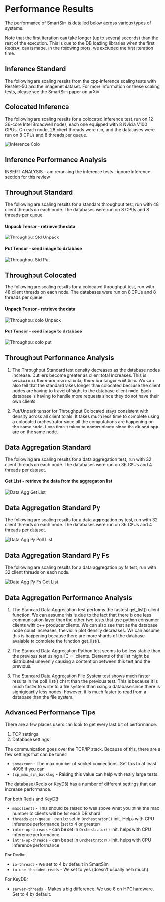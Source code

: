 # Performance Results

The performance of SmartSim is detailed below across various types of systems.

Note that the first iteration can take longer (up to several seconds) than the rest of the execution. This
is due to the DB loading libraries when the first RedisAI call is made. In the following plots, we excluded
the first iteration time.

## Inference Standard

The following are scaling results from the cpp-inference scaling tests with ResNet-50
and the imagenet dataset. For more information on these scaling tests, please see
the SmartSim paper on arXiv



## Colocated Inference

The following are scaling results for a colocated inference test, run on 12 36-core Intel Broadwell nodes,
each one equipped with 8 Nvidia V100 GPUs. On each node, 28 client threads were run, and the databases
were run on 8 CPUs and 8 threads per queue. 

![Inference Colo](/figures/inf_colo.png "Inference Colocated")

## Inference Performance Analysis

INSERT ANALYSIS - am rerunning the inference tests : ignore Inference section for this review

## Throughput Standard
The following are scaling results for a standard throughput test, run with 48 client threads on each node. The databases were run on 8 CPUs and 8 threads per queue. 

#### Unpack Tensor - retrieve the data
![Throughput Std Unpack](/figures/unpack_tensor_thro_std.png "Throughput Standard")

#### Put Tensor - send image to database
![Throughput Std Put](/figures/put_tensor_thro_std.png "Throughput Standard")

## Throughput Colocated
The following are scaling results for a colocated throughput test, run with 48 client threads on each node. The databases were run on 8 CPUs and 8 threads per queue. 

#### Unpack Tensor - retrieve the data
![Throughput colo Unpack](/figures/thro_colo_un_ten.png "Colocated Throughput")

#### Put Tensor - send image to database
![Throughput colo put](/figures/thro_colo_put_ten.png "Colocated Throughput")

## Throughput Performance Analysis

1. The Throughput Standard test density decreases as the database nodes increase. Outliers become greater as client total increases. This is because as there are more clients, there is a longer wait time. We can also tell that the standard takes longer than colocated because the client nodes are having to travel offsight to the database client node. Each database is having to handle more requests since they do not 
have their own clients. 

2. Put/Unpack tensor for Throughput Colocated stays consistent with density across all client totals.
It takes much less time to complete using a colocated orchestrator since all the computations are happening on the same node. Less time it takes to communicate since the db and app are on the same node.

## Data Aggregation Standard

The following are scaling results for a data aggregation test, run with 32 client threads on each node. The databases were run on 36 CPUs and 4 threads per dataset. 

#### Get List - retrieve the data from the aggregation list
![Data Agg Get List](/figures/get_list_data_agg.png "Data Aggregation Standard")

## Data Aggregation Standard Py
The following are scaling results for a data aggregation py test, run with 32 client threads on each node. The databases were run on 36 CPUs and 4 threads per dataset.

![Data Agg Py Poll List](/figures/data_agg_py.png "Data Aggregation Py Standard")

## Data Aggregation Standard Py Fs
The following are scaling results for a data aggregation py fs test, run with 32 client threads on each node.

![Data Agg Py Fs Get List](/figures/data_agg_fs.png "Data Aggregation Py Fs Standard")

## Data Aggregation Performance Analysis

1. The Standard Data Aggregation test performs the fastest get_list() client function. We
can assume this is due to the fact that there is one less communication layer
than the other two tests that use python consumer clients with c++ producer clients. 
We can also see that as the database node count increases, the violin plot
density decreases. We can assume this is happening because there are more shards
of the database avaiable to complete the function get_list().

2. The Standard Data Aggregation Python test seems to be less stable than the previous test using all C++ clients. Elements of the list might be distributed unevenly causing a contention between this test and the
previous.

3. The Standard Data Aggregation File System test shows much faster results in the poll_list()
chart than the previous test. This is because it is much faster to write to a file system
than using a database since there is signigicantly less nodes. 
However, it is much faster to read from a database than the file system.

## Advanced Performance Tips

There are a few places users can look to get every last bit of performance.

 1. TCP settings
 2. Database settings

The communication goes over the TCP/IP stack. Because of this, there are
a few settings that can be tuned

 - ``somaxconn`` - The max number of socket connections. Set this to at least 4096 if you can
 - ``tcp_max_syn_backlog`` - Raising this value can help with really large tests.

The database (Redis or KeyDB) has a number of different settings that can increase
performance.

For both Redis and KeyDB:
  - ``maxclients`` - This should be raised to well above what you think the max number of clients will be for each DB shard
  - ``threads-per-queue`` - can be set in ``Orchestrator()`` init. Helps with GPU inference performance (set to 4 or greater)
  - ``inter-op-threads`` - can be set in ``Orchestrator()`` init. helps with CPU inference performance
  - ``intra-op-threads`` - can be set in ``Orchestrator()`` init. helps with CPU inference performance

For Redis:
  - ``io-threads`` - we set to 4 by default in SmartSim
  - ``io-use-threaded-reads`` - We set to yes (doesn't usually help much)

For KeyDB:
  - ``server-threads`` - Makes a big difference. We use 8 on HPC hardware. Set to 4 by default.

